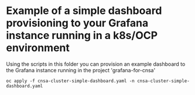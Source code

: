 # Example of a simple dashboard provisioning to your Grafana instance running in a k8s/OCP environment


Using the scripts in this folder you can provision an example dashboard to the Grafana instance running in the project 'grafana-for-cnsa'

```
oc apply -f cnsa-cluster-simple-dashboard.yaml -n cnsa-cluster-simple-dashboard.yaml

```
